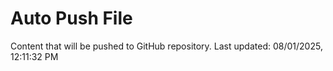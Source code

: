 # Auto Push File

Content that will be pushed to GitHub repository.
Last updated: 08/01/2025, 12:11:32 PM